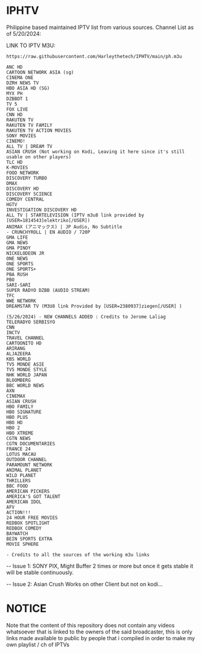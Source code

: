# IPHTV
Philippine based maintained IPTV list from various sources.
Channel List as of 5/20/2024:

LINK TO IPTV M3U:
```
https://raw.githubusercontent.com/Harleythetech/IPHTV/main/ph.m3u
```

    ANC HD
    CARTOON NETWORK ASIA (sg)
    CINEMA ONE
    DZRH NEWS TV
    HBO ASIA HD (SG)
    MYX PH
    DZBBDT 1
    TV 5
    FOX LIVE
    CNN HD
    RAKUTEN TV
    RAKUTEN TV FAMILY
    RAKUTEN TV ACTION MOVIES
    SONY MOVIES
    CINEMO!
    ALL TV | DREAM TV
    ASIAN CRUSH (Not working on Kodi, Leaving it here since it's still usable on other players)
    TLC HD
    K-MOVIES
    FOOD NETWORK
    DISCOVERY TURBO
    DMAX
    DISCOVERY HD
    DISCOVERY SCIENCE
    COMEDY CENTRAL
    HGTV
    INVESTIGATION DISCOVERY HD
    ALL TV | STARTELEVISION (IPTV m3u8 link provided by [USER=1814543]elektriko[/USER])
    ANIMAX (アニマックス) | JP Audio, No Subtitle
    - CRUNCHYROLL | EN AUDIO / 720P
    GMA LIFE
    GMA NEWS
    GMA PINOY
    NICKELODEON JR
    ONE NEWS
    ONE SPORTS
    ONE SPORTS+
    PBA RUSH
    PBO
    SARI-SARI
    SUPER RADYO DZBB (AUDIO STREAM)
    TFC
    WWE NETWORK
    DREAMSTAR TV (M3U8 link Provided by [USER=2380937]ziegen[/USER] )
    
    (5/26/2024) - NEW CHANNELS ADDED : Credits to Jerome Laliag 
    TELERADYO SERBISYO
    CNN
    INCTV
    TRAVEL CHANNEL
    CARTOONITO HD
    ARIRANG
    ALJAZEERA
    KBS WORLD
    TV5 MONDE ASIE
    TV5 MONDE STYLE
    NHK WORLD JAPAN
    BLOOMBERG
    BBC WORLD NEWS
    AXN
    CINEMAX
    ASIAN CRUSH
    HBO FAMILY
    HBO SIGNATURE
    HBO PLUS
    HBO HD
    HBO 2
    HBO XTREME
    CGTN NEWS
    CGTN DOCUMENTARIES
    FRANCE 24
    LOTUS MACAU
    OUTDOOR CHANNEL
    PARAMOUNT NETWORK
    ANIMAL PLANET
    WILD PLANET
    THRILLERS
    BBC FOOD
    AMERICAN PICKERS
    AMERICA'S GOT TALENT
    AMERICAN IDOL
    AFV
    ACTION!!!
    24 HOUR FREE MOVIES
    REDBOX SPOTLIGHT
    REDBOX COMEDY
    BAYWATCH
    BEIN SPORTS EXTRA
    MOVIE SPHERE
    
    - Credits to all the sources of the working m3u links 


-- Issue 1: SONY PIX, Might Buffer 2 times or more but once it gets stable it will be stable continuously.

-- Issue 2: Asian Crush Works on other Client but not on kodi...

# NOTICE
Note that the content of this repository does not contain any videos whatsoever that is linked to the owners of the said broadcaster, this is only links made available to public by people that i compiled in order to make my own playlist / ch of IPTVs
